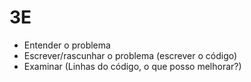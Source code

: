 # 3E
- Entender o problema
- Escrever/rascunhar o problema (escrever o código)
- Examinar (Linhas do código, o que posso melhorar?)